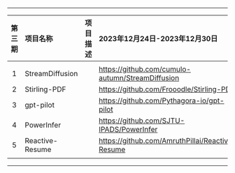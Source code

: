 
---

|        第三期         | 项目名称                 | 项目描述              | 2023年12月24日-2023年12月30日                                |
| :-------------------: | :----------------------- | :-------------------- | :----------------------------------------------------------- |
|                       |                          |                       |                                                              |
|           1           | StreamDiffusion          |                       | https://github.com/cumulo-autumn/StreamDiffusion             |
|           2           | Stirling-PDF             |                       | https://github.com/Frooodle/Stirling-PDF                     |
|           3           | gpt-pilot                |                       | https://github.com/Pythagora-io/gpt-pilot                    |
|           4           | PowerInfer               |                       | https://github.com/SJTU-IPADS/PowerInfer                     |
|           5           | Reactive-Resume          |                       | https://github.com/AmruthPillai/Reactive-Resume              |
|                       |                          |                       |                                                              |

---
